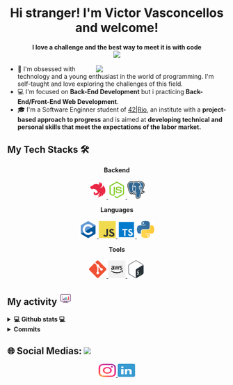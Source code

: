 <!-- My Header -->

<h1 align="center">
  <br>
  Hi stranger! I'm Victor Vasconcellos and welcome!
</h1>

<p align="center">
   <b>I love a challenge and the best way to meet it is with code</b>
  <br>
  <img src="https://readme-typing-svg.demolab.com?font=Fira+Code&pause=1000&color=3FF72C&center=true&width=435&height=40&lines=The+Back-End+Developer!">
</p>
<img align="right" src="https://camo.githubusercontent.com/c1dcb74cc1c1835b1d716f5051499a2814c683c806b15f04b0eba492863703e9/68747470733a2f2f63646e2e6472696262626c652e636f6d2f75736572732f3733303730332f73637265656e73686f74732f363538313234332f6176656e746f2e676966" width="300">

- 🎩 I'm obsessed with technology and a young enthusiast in the world of programming. I'm self-taught and love exploring the challenges of this field.
- 💻 I'm focused on **Back-End Development** but i practicing **Back-End/Front-End Web Development**.
- 🎓 I'm a Software Enginner student of [42|Rio](https://42.rio/), an institute with a **project-based approach to progress** and is aimed at **developing technical and personal skills that meet the expectations of the labor market.**

<h2> My Tech Stacks 🛠️ </h2>

<p align="center">
  <b>Backend</b>
  <br>
  <br>
  <a href="https://nestjs.com" target="_blank">
    <code><img src="./images/nest.svg" alt="NestJS" height="40"/></code>
  </a>
  <a href="https://nodejs.org" target="_blank">
    <code><img src="./images/node.svg" alt="NodeJS" height="40"/></code>
  </a>
  <a href="https://www.postgresql.org/" target="_blank">
    <code><img src="./images/postgres.svg" alt="postgresSQL" height="40"/></code>
  </a>
</p>

<p align="center">
  <b>Languages</b>
  <br>
  <br>
  <a href="https://en.wikipedia.org/wiki/C_(programming_language)" target="_blank">
    <code><img src="./images/c.svg" alt="C" height="40"/></code>
  </a>
  <a href="https://developer.mozilla.org/en-US/docs/Web/JavaScript" target="_blank">
    <code><img src="./images/javascript.svg" alt="JavaScript" height="40"/></code>
  </a>
  <a href="https://www.typescriptlang.org" target="_blank">
    <code><img src="./images/typescript.svg" alt="TypeScript" height="40"/></code>
  </a>
  <a href="https://www.python.org" target="_blank">
    <code><img src="./images/python.svg" alt="Python" height="40"/></code>
  </a>
</p>

<p align="center">
  <b>Tools</b>
  <br>
  <br>
  <a href="https://git-scm.com/" target="_blank">
    <code><img src="./images/git.png" alt="Git" height="40"/></code>
  </a>
  <a href="https://aws.amazon.com/pt/?nc2=h_lg" target="_blank">
    <code><img src="./images/aws.png" alt="AWS" height="40"/></code>
  </a>
  <a href="https://www.gnu.org/software/bash/" target="_blank">
    <code><img src="./images/bash_logo.png" alt="Bash" height="40"/></code>
  </a>
</p>

<h2>My activity <img src="./images/gifs-de-graficos-0.gif" height="30px"></h2>
<details> 
  <summary><b>💻 Github stats 💻</b></summary>
  <br>
  <p align="center">
    <img alt="Mosted used languages" src="https://github-readme-stats.vercel.app/api/top-langs/?username=VictorVasconcellos42&layout=compact&theme=midnight-purple" height="192px"/>
    <br>
	  <img src="https://github-readme-stats.vercel.app/api?username=VictorVasconcellos42&show_icons=true&icon_color=ffffff&theme=midnight-purple" alt="oHTGo's Github Stats" height="192px"/>
    <br>
    <b>Note:</b> Top languages is only a metric of the languages my public code consists of and doesn't reflect experience or skill level.
  </p>
</details>
<details>
	<summary><b> Commits</b></summary>
<br>
	<img alt="snake-commit" src="https://github.com/VictorVasconcellos42/VictorVasconcellos42/blob/output/github-contribution-grid-snake.svg" />
</details>

<h2> 🌐 Social Medias:  <img src="./images/handshake.gif" height="35px"></h2>
<p align="center">
  <a href="https://www.instagram.com/vt_vasconcellos/" target="_blank">
    <code><img src="./images/instagram.svg" alt="vt_vasconcellos" height="30" width="40"/></code>
  </a>
  <a href="https://www.linkedin.com/in/VictorVasconcellos42/" target="_blank">
    <code><img src="./images/linkedin.svg" alt="Victor Vasconcellos" height="30" width="40"/></code>
  </a>
</p>
